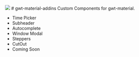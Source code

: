 <img src="http://gwt-material-demo.herokuapp.com/bin/ic_gwt_logo.png" />
# gwt-material-addins
Custom Components for gwt-material.
<ul>
<li>Time Picker</li>
<li>Subheader</li>
<li>Autocomplete</li>
<li>Window Modal</li>
<li>Steppers</li>
<li>CutOut</li>
<li>Coming Soon</li>
</ul>
